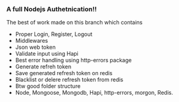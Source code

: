 ### A full Nodejs Authetnication!!

The best of work made on this branch which contains

- Proper Login, Register, Logout
- Middlewares
- Json web token
- Validate input using Hapi
- Best error handling using http-errors package
- Generate refreh token
- Save generated refresh token on redis
- Blacklist or delere refresh token from redis
- Btw good folder structure
- Node, Mongoose, Mongodb, Hapi, http-errors, morgon, Redis.
